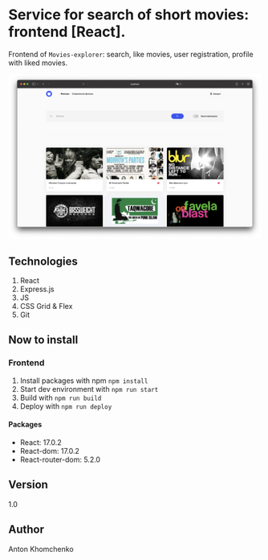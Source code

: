 # **Service for search of short movies: frontend [React].**
Frontend of `Movies-explorer`: search, like movies, user registration, profile with liked movies. 

![Project Movies-explorer-frontend](https://github.com/khomch/movies-explorer-frontend/blob/main/readme/movies-explorer-search.png?raw=true)

## Technologies
1. React
2. Express.js
3. JS
4. CSS Grid & Flex
5. Git


## Now to install

### Frontend
1. Install packages with npm `npm install`
2. Start dev environment with `npm run start`
3. Build with `npm run build`
4. Deploy with `npm run deploy`

#### Packages
* React: 17.0.2
* React-dom: 17.0.2
* React-router-dom: 5.2.0

## Version
1.0

## Author
Anton Khomchenko

